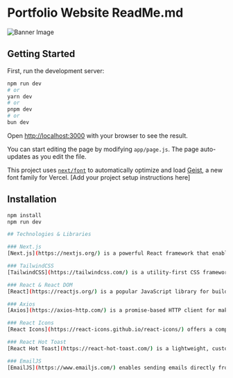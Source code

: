 # Portfolio Website ReadMe.md

![Banner Image](/images/readMeBanner.jpeg)

## Getting Started

First, run the development server:

```bash
npm run dev
# or
yarn dev
# or
pnpm dev
# or
bun dev
```

Open [http://localhost:3000](http://localhost:3000) with your browser to see the result.

You can start editing the page by modifying `app/page.js`. The page auto-updates as you edit the file.

This project uses [`next/font`](https://nextjs.org/docs/app/building-your-application/optimizing/fonts) to automatically optimize and load [Geist](https://vercel.com/font), a new font family for Vercel.
[Add your project setup instructions here]

## Installation

```bash
npm install
npm run dev

## Technologies & Libraries

### Next.js
[Next.js](https://nextjs.org/) is a powerful React framework that enables server-side rendering, static site generation, and provides an enhanced development experience. It offers built-in optimizations for performance and SEO, making it an ideal choice for modern web applications.

### TailwindCSS
[TailwindCSS](https://tailwindcss.com/) is a utility-first CSS framework that allows rapid UI development by providing low-level utility classes. It enables developers to build custom designs without leaving your HTML, offering flexibility and performance through its purge and optimization features.

### React & React DOM
[React](https://reactjs.org/) is a popular JavaScript library for building user interfaces, allowing developers to create reusable UI components. [React DOM](https://reactjs.org/docs/react-dom.html) provides DOM-specific methods for rendering React components in web browsers.

### Axios
[Axios](https://axios-http.com/) is a promise-based HTTP client for making seamless API requests. It supports interceptors, automatic transforms for JSON data, and works in both browser and Node.js environments, simplifying data fetching and communication.

### React Icons
[React Icons](https://react-icons.github.io/react-icons/) offers a comprehensive collection of popular icon packs as React components. It provides easy integration of icons from libraries like Font Awesome, Material Design, and more with minimal configuration.

### React Hot Toast
[React Hot Toast](https://react-hot-toast.com/) is a lightweight, customizable notification library for React applications. It provides beautiful, responsive toast notifications with simple and flexible APIs for various use cases.

### EmailJS
[EmailJS](https://www.emailjs.com/) enables sending emails directly from client-side JavaScript, eliminating the need for a backend email service. It integrates with multiple email providers and supports template-based email composition.
```
